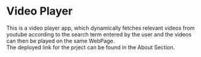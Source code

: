# Video Player
This is a video player app, which dynamically fetches relevant videos from youtube according to the search term entered by the user and the videos can then be played on the same WebPage. <br/>
The deployed link for the prject can be found in the About Section.
